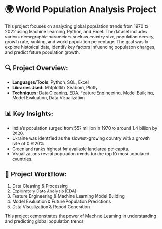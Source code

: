 # 🌍 World Population Analysis Project

This project focuses on analyzing global population trends from 1970 to 2022 using Machine Learning, Python, and Excel. The dataset includes various demographic parameters such as country size, population density, growth rate, ranking, and world population percentage. The goal was to explore historical data, identify key factors influencing population changes, and predict future population growth.

## 🔍 Project Overview:
- **Languages/Tools:** Python, SQL, Excel
- **Libraries Used:** Matplotlib, Seaborn, Plotly
- **Techniques:** Data Cleaning, EDA, Feature Engineering, Model Building, Model Evaluation, Data Visualization

## 📊 Key Insights:
- India’s population surged from 557 million in 1970 to around 1.4 billion by 2020.
- Ukraine was identified as the slowest-growing country with a growth rate of 0.9120%.
- Greenland ranks highest for available land area per capita.
- Visualizations reveal population trends for the top 10 most populated countries.

## 🚀 Project Workflow:
1. Data Cleaning & Processing
2. Exploratory Data Analysis (EDA)
3. Feature Engineering & Machine Learning Model Building
4. Model Evaluation & Future Population Predictions
5. Data Visualization & Report Generation

This project demonstrates the power of Machine Learning in understanding and predicting global population trends
